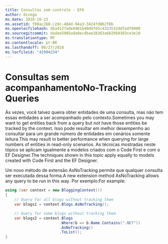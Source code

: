 ```yaml
---
title: Consultas sem controle - EF6
author: divega
ms.date: 2016-10-23
ms.assetid: f80ac260-c2dc-484d-94a3-3424fd862f8b
ms.openlocfilehash: dba4127ade9481b40d4fd3c4323532ddfedf6980
ms.sourcegitcommit: dadee5905ada9ecdbae28363a682950383ce3e10
ms.translationtype: MT
ms.contentlocale: pt-BR
ms.lasthandoff: 08/27/2018
ms.locfileid: "42994234"
---
```

# <a name="no-tracking-queries"></a><span data-ttu-id="1ca3a-102">Consultas sem acompanhamento</span><span class="sxs-lookup"><span data-stu-id="1ca3a-102">No-Tracking Queries</span></span>
<span data-ttu-id="1ca3a-103">Às vezes, você talvez queira obter entidades de uma consulta, mas não tem essas entidades a ser acompanhado pelo contexto.</span><span class="sxs-lookup"><span data-stu-id="1ca3a-103">Sometimes you may want to get entities back from a query but not have those entities be tracked by the context.</span></span> <span data-ttu-id="1ca3a-104">Isso pode resultar em melhor desempenho ao consultar para um grande número de entidades em cenários somente leitura.</span><span class="sxs-lookup"><span data-stu-id="1ca3a-104">This may result in better performance when querying for large numbers of entities in read-only scenarios.</span></span> <span data-ttu-id="1ca3a-105">As técnicas mostradas neste tópico se aplicam igualmente a modelos criados com o Code First e com o EF Designer.</span><span class="sxs-lookup"><span data-stu-id="1ca3a-105">The techniques shown in this topic apply equally to models created with Code First and the EF Designer.</span></span>  

<span data-ttu-id="1ca3a-106">Um novo método de extensão AsNoTracking permite que qualquer consulta ser executada dessa forma.</span><span class="sxs-lookup"><span data-stu-id="1ca3a-106">A new extension method AsNoTracking allows any query to be run in this way.</span></span> <span data-ttu-id="1ca3a-107">Por exemplo:</span><span class="sxs-lookup"><span data-stu-id="1ca3a-107">For example:</span></span>  

``` csharp
using (var context = new BloggingContext())
{
    // Query for all blogs without tracking them
    var blogs1 = context.Blogs.AsNoTracking();

    // Query for some blogs without tracking them
    var blogs2 = context.Blogs
                        .Where(b => b.Name.Contains(".NET"))
                        .AsNoTracking()
                        .ToList();
}
```  
